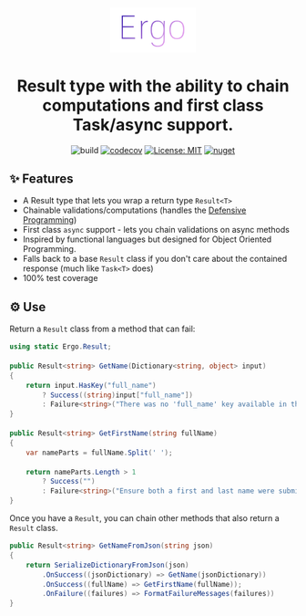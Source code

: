 <p align="center"><img src="/logo.png?raw=true" width="150"></p>
<h1 align="center">Result type with the ability to chain computations and first class Task/async support.</h1>
 
<div align="center">

![build](https://github.com/GoodeUser/Ergo/workflows/build/badge.svg)
[![codecov](https://codecov.io/gh/GoodeUser/Ergo/branch/master/graph/badge.svg?token=8XDVMVSNIC)](https://codecov.io/gh/GoodeUser/Ergo)
[![License: MIT](https://img.shields.io/badge/License-MIT-blue.svg)](https://github.com/GoodeUser/Ergo/blob/master/LICENSE)
[![nuget](https://img.shields.io/nuget/v/Ergo)](https://www.nuget.org/packages/Ergo/)

</div>

## ✨ Features
* A Result type that lets you wrap a return type `Result<T>`
* Chainable validations/computations (handles the [Defensive Programming](https://en.wikipedia.org/wiki/Defensive_programming))
* First class `async` support - lets you chain validations on async methods
* Inspired by functional languages but designed for Object Oriented Programming.
* Falls back to a base `Result` class if you don't care about the contained response (much like `Task<T>` does)
* 100% test coverage

## ⚙️ Use
Return a `Result` class from a method that can fail:
```cs
using static Ergo.Result;

public Result<string> GetName(Dictionary<string, object> input)
{
    return input.HasKey("full_name")
        ? Success((string)input["full_name"])
        : Failure<string>("There was no 'full_name' key available in the dictionary");
}

public Result<string> GetFirstName(string fullName)
{
    var nameParts = fullName.Split(' ');

    return nameParts.Length > 1
        ? Success("")
        : Failure<string>("Ensure both a first and last name were submitted");
}
```
Once you have a `Result`, you can chain other methods that also return a `Result` class.
```cs
public Result<string> GetNameFromJson(string json)
{
    return SerializeDictionaryFromJson(json)
        .OnSuccess((jsonDictionary) => GetName(jsonDictionary))
        .OnSuccess((fullName) => GetFirstName(fullName));
        .OnFailure((failures) => FormatFailureMessages(failures))
}
```
